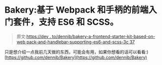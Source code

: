 # Bakery:基于 Webpack 和手柄的前端入门套件，支持 ES6 和 SCSS。

> 原文:[https://dev . to/dennib/bakery-a-frontend-starter-kit-based-on-web pack-and-handlebar-supporting-es6-and-scss-3c 37](https://dev.to/dennib/bakery-a-frontend-starter-kit-based-on-webpack-and-handlebars-supporting-es6-and-scss-3c37)

只是想介绍一点我前几天做的东西，可能会有用，如果你想看的话可以看看:)
[https://github.com/dennib/Bakery](https://github.com/dennib/Bakery)